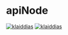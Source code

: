 # apiNode

[![klaiddias](https://circleci.com/gh/klaiddias/apiNode.svg?style=shield)](https://circleci.com/gh/kaiddias/apiNode) [![klaiddias](https://img.shields.io/github/license/klaiddias/apiNode.svg?style=shield)](https://raw.githubusercontent.com/klaiddias/apiNode/master/LICENSE) 
